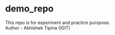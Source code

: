 # demo_repo
This repo is for experiment and practice purspose.
<br>
Author - Abhishek Tipiria (IGIT)
